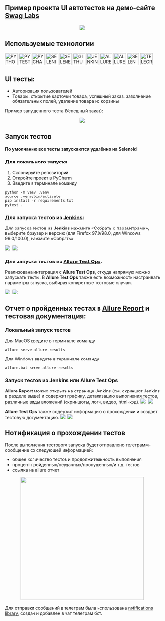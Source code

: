 ## Пример проекта UI автотестов на демо-сайте [Swag Labs](https://www.saucedemo.com)
<p align="center">
    <img src="readme_images/screenshot/logo.png"/>&nbsp;
</p>

## Используемые технологии
<p>
<a href="https://www.python.org/"><img src="readme_images/logo/python.png" width="40" height="40"  alt="PYTHON"/></a>
<a href="https://docs.pytest.org/en/"><img src="readme_images/logo/pytest.png" width="40" height="40"  alt="PYTEST"/></a>
<a href="https://www.jetbrains.com/pycharm/"><img src="readme_images/logo/pycharm.png" width="40" height="40"  alt="PYCHARM"/></a>
<a href="https://www.selenium.dev/"><img src="readme_images/logo/selenium.png" width="40" height="40"  alt="SELENIUM"/></a>
<a href="https://github.com/yashaka/selene/"><img src="readme_images/logo/selene.png" width="40" height="40"  alt="SELENE"/></a>
<a href="https://github.com/"><img src="readme_images/logo/github.png" width="40" height="40"  alt="GITHUB"/></a>
<a href="https://www.jenkins.io/"><img src="readme_images/logo/jenkins.png" width="40" height="40"  alt="JENKINS"/></a>
<a href="https://allurereport.org/"><img src="readme_images/logo/allure_report.png" width="40" height="40"  alt="ALLUREREPORT"/></a>
<a href="https://qameta.io/"><img src="readme_images/logo/allure_testops.png" width="40" height="40"  alt="ALLURETESTOPS"/></a>
<a href="https://aerokube.com/selenoid/"><img src="readme_images/logo/selenoid.png" width="40" height="40"  alt="SELENOID"/></a>
<a href="https://telegram.org/"><img src="readme_images/logo/tg.png" width="40" height="40"  alt="TELEGRAM"/></a>
</p>

## UI тесты:
* Авторизация пользователей
* Товары: открытие карточки товара, успешный заказ, заполнение обязательных полей, удаление товара из корзины

Пример запущенного теста (Успешный заказ):
<p align="center">
    <img src="readme_images/screenshot/web_test.gif"/>&nbsp;
</p>

## Запуск тестов
#### По умолчанию все тесты запускаются удалённо на Selenoid

### Для локального запуска
1. Склонируйте репозиторий
2. Откройте проект в PyCharm
3. Введите в терминале команду
``` 
python -m venv .venv
source .venv/bin/activate
pip install -r requirements.txt
pytest .
```
### Для запуска тестов из [Jenkins](https://jenkins.autotests.cloud/job/qa_guru_python_graduation_project_web/):
Для запуска тестов из **Jenkins** нажмите «Собрать с параметрами», выберите браузер и версию (для Firefox 97.0/98.0, для Windows 99.0/100.0), нажмите «Собрать»

<img src="readme_images/screenshot/jenkins_project_page.png"/>&nbsp;
<img src="readme_images/screenshot/jenkins_params.png"/>&nbsp;

### Для запуска тестов из [Allure Test Ops](https://allure.autotests.cloud/project/3714):
Реализована интеграция с **Allure Test Ops**, откуда напрямую можно запускать тесты. В **Allure Test Ops** также есть возможность настраивать параметры запуска, выбирая конкретные тестовые случаи.

<img src="readme_images/screenshot/allure_job.png"/>&nbsp;
<img src="readme_images/screenshot/allure_launch.png"/>&nbsp;

## Отчет о пройденных тестах в [Allure Report](https://jenkins.autotests.cloud/job/qa_guru_python_graduation_project_web/allure/) и тестовая документация:

### Локальный запуск тестов

Для MacOS введите в терминале команду 
```
allure serve allure-results
``` 
Для Windows введите в терминале команду 
```
allure.bat serve allure-results
``` 

### Запуск тестов из Jenkins или Allure Test Ops

**Allure Report** можно открыть на странице Jenkins (см. скриншот Jenkins в разделе выше) и содержит графику, детализацию выполнения тестов, различные виды вложений (скриншоты, логи, видео, html-код).
<img src="readme_images/screenshot/allure_report_1.png"/>&nbsp;
<img src="readme_images/screenshot/allure_report_2.png"/>&nbsp;

**Allure Test Ops** также содержит информацию о прохождении и создает тестовую документацию.
<img src="readme_images/screenshot/allure_test_ops_1.png"/>&nbsp;
<img src="readme_images/screenshot/allure_test_ops_2.png"/>&nbsp;

## Нотификация о прохождении тестов

После выполнения тестового запуска будет отправлено телеграмм-сообщение со следующей информацией:
* общее количество тестов и продолжительность выполнения
* процент пройденных/неудачных/пропущенных/и т.д. тестов
* ссылка на allure отчет

<p align="center">
<img src="readme_images/screenshot/tg_report.png" height="400"/>&nbsp;
</p>

Для отправки сообщений в телеграм была использована [notifications library](https://github.com/qa-guru/allure-notifications), создан и добавлен в чат телеграм бот.